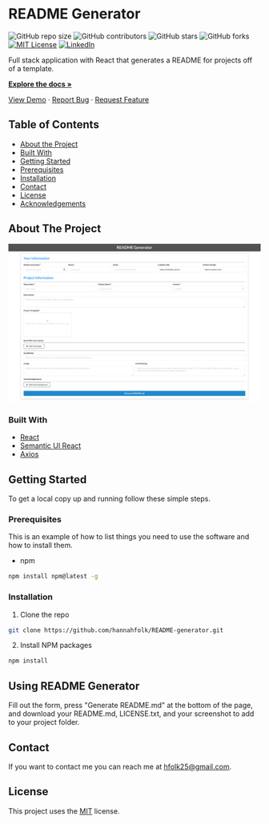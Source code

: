 # README Generator
![GitHub repo size](https://img.shields.io/github/repo-size/hannahfolk/README-generator)
![GitHub contributors](https://img.shields.io/github/contributors/hannahfolk/README-generator)
![GitHub stars](https://img.shields.io/github/stars/hannahfolk/README-generator?style=social)
![GitHub forks](https://img.shields.io/github/forks/hannahfolk/README-generator?style=social)
[![MIT License][license-shield]][license-url]
[![LinkedIn][linkedin-shield]][linkedin-url]
    
Full stack application with React that generates a README for projects off of a template.
    
<a href="https://github.com/hannahfolk/README-generator"><strong>Explore the docs »</strong></a>
    
<a href="https://hannahfolk/github.io/README-generator">View Demo</a>
·
<a href="https://github.com/hannahfolk/README-generator/issues">Report Bug</a>
·
<a href="https://github.com/hannahfolk/README-generator/issues">Request Feature</a>
    
## Table of Contents
    
* [About the Project](#about-the-project)
* [Built With](#built-with)
* [Getting Started](#getting-started)
* [Prerequisites](#prerequisites)
* [Installation](#installation)
* [Contact](#contact)
* [License](#license)
* [Acknowledgements](#acknowledgements)
    
## About The Project
    
[![Product Name Screen Shot][product-screenshot]]()


### Built With
      
* [React](https://reactjs.com/)
* [Semantic UI React](https://react.semantic-ui.com/)
* [Axios](https://www.npmjs.com/package/axios)    
    
## Getting Started
    
To get a local copy up and running follow these simple steps.
    
### Prerequisites
    
This is an example of how to list things you need to use the software and how to install them.
* npm
```sh
npm install npm@latest -g
```
    
### Installation
    
1. Clone the repo
```sh
git clone https://github.com/hannahfolk/README-generator.git
```
2. Install NPM packages
```sh
npm install
```
    
    
## Using README Generator
    
Fill out the form, press "Generate README.md" at the bottom of the page, and download your README.md, LICENSE.txt, and your screenshot to add to your project folder.
    
    
## Contact
    
If you want to contact me you can reach me at [hfolk25@gmail.com](hfolk25@gmail.com).
    
    
## License
        
This project uses the [MIT][license-url] license.
    


[repo-size-shield]: https://img.shields.io/github/repo-size/hannahfolk/README-generator
[contributors-shield]: https://img.shields.io/github/contributors/hannahfolk/README-generator
[contributors-url]: https://github.com/hannahfolk/README-generator/graphs/contributors
[forks-shield]: https://img.shields.io/github/forks/hannahfolk/README-generator
[forks-url]: https://github.com/hannahfolk/README-generator/network/members
[stars-shield]: https://img.shields.io/github/stars/hannahfolk/README-generator?style=social
[stars-url]: https://github.com/hannahfolk/README-generator/stargazers
[issues-shield]: https://img.shields.io/github/issues/hannahfolk/README-generator
[issues-url]: https://github.com/hannahfolk/README-generator/issues
[license-shield]: https://img.shields.io/badge/license-MIT-green
[license-url]: https://github.com/hannahfolk/README-generator/blob/master/LICENSE.txt
[linkedin-shield]: https://img.shields.io/badge/-LinkedIn-black.svg?&logo=linkedin&colorB=555
[linkedin-url]: https://linkedin.com/in/hannahfolk
[product-screenshot]: images/screenshot.jpg
